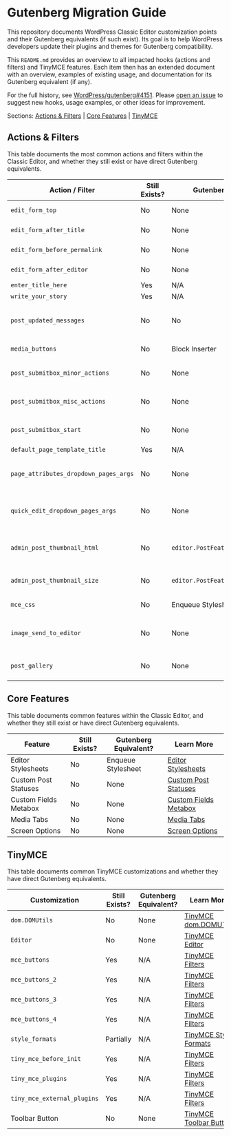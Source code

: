 # Gutenberg Migration Guide

This repository documents WordPress Classic Editor customization points and their Gutenberg equivalents (if such exist). Its goal is to help WordPress developers update their plugins and themes for Gutenberg compatibility.

This `README.md` provides an overview to all impacted hooks (actions and filters) and TinyMCE features. Each item then has an extended document with an overview, examples of existing usage, and documentation for its Gutenberg equivalent (if any).

For the full history, see [WordPress/gutenberg#4151](https://github.com/WordPress/gutenberg/issues/4151). Please [open an issue](https://github.com/danielbachhuber/gutenberg-migration-guide/issues) to suggest new hooks, usage examples, or other ideas for improvement.

Sections: [Actions & Filters](#actions--filters) | [Core Features](#core-features) | [TinyMCE](#tinymce)

## Actions & Filters

This table documents the most common actions and filters within the Classic Editor, and whether they still exist or have direct Gutenberg equivalents.

Action / Filter | Still Exists? | Gutenberg Equivalent? | Learn More
-|-|-|-
`edit_form_top` | No | None | [Edit Form Actions](action-edit-form.md)
`edit_form_after_title` | No | None | [Edit Form Actions](action-edit-form.md)
`edit_form_before_permalink` | No | None | [Edit Form Actions](action-edit-form.md)
`edit_form_after_editor` | No | None | [Edit Form Actions](action-edit-form.md)
`enter_title_here` | Yes | N/A | 
`write_your_story` | Yes | N/A | 
`post_updated_messages` | No | No | [Post Updated Messages Filter](filter-post-updated-messages.md)
`media_buttons` | No | Block Inserter | [Media Buttons](action-media-buttons.md)
`post_submitbox_minor_actions` | No | None | [Post Submitbox Actions](action-post-submitbox.md)
`post_submitbox_misc_actions` | No | None | [Post Submitbox Actions](action-post-submitbox.md)
`post_submitbox_start` | No | None | [Post Submitbox Actions](action-post-submitbox.md)
`default_page_template_title` | Yes | N/A |
`page_attributes_dropdown_pages_args` | No | None | [Dropdown Pages Args Filters](filter-dropdown-pages-args.md)
`quick_edit_dropdown_pages_args` | No | None | [Dropdown Pages Args Filters](filter-dropdown-pages-args.md)
`admin_post_thumbnail_html` | No | `editor.PostFeaturedImage` | [Post Thumbnail HTML Filter](filter-admin-post-thumbnail-html.md)
`admin_post_thumbnail_size` | No | `editor.PostFeaturedImage.imageSize` | [Post Thumbnail Size Filter](filter-admin-post-thumbnail-size.md)
`mce_css` | No | Enqueue Stylesheet | [MCE CSS Filter](filter-mce-css.md)
`image_send_to_editor` | No | None | [Image Send To Editor Filter](filter-image-send-to-editor.md)
`post_gallery` | No | None | [Post Gallery Filter](filter-post-gallery.md)

## Core Features

This table documents common features within the Classic Editor, and whether they still exist or have direct Gutenberg equivalents.

Feature | Still Exists? | Gutenberg Equivalent? | Learn More
-|-|-|-
Editor Stylesheets | No | Enqueue Stylesheet | [Editor Stylesheets](feature-editor-stylesheets.md)
Custom Post Statuses | No | None | [Custom Post Statuses](feature-custom-post-statuses.md)
Custom Fields Metabox | No | None | [Custom Fields Metabox](feature-custom-fields-metabox.md)
Media Tabs | No | None | [Media Tabs](feature-media-tabs.md)
Screen Options | No | None | [Screen Options](feature-screen-options.md)

## TinyMCE

This table documents common TinyMCE customizations and whether they have direct Gutenberg equivalents.

Customization | Still Exists? | Gutenberg Equivalent? | Learn More
-|-|-|-
`dom.DOMUtils` | No | None | [TinyMCE dom.DOMUTils](tinymce-dom-domutils.md)
`Editor` | No | None | [TinyMCE Editor](tinymce-editor.md)
`mce_buttons` | Yes | N/A | [TinyMCE Filters](tinymce-filters.md)
`mce_buttons_2` | Yes | N/A | [TinyMCE Filters](tinymce-filters.md)
`mce_buttons_3` | Yes | N/A | [TinyMCE Filters](tinymce-filters.md)
`mce_buttons_4` | Yes | N/A | [TinyMCE Filters](tinymce-filters.md)
`style_formats` | Partially | N/A | [TinyMCE Style Formats](tinymce-style-formats.md)
`tiny_mce_before_init` | Yes | N/A | [TinyMCE Filters](tinymce-filters.md)
`tiny_mce_plugins` | Yes | N/A | [TinyMCE Filters](tinymce-filters.md)
`tiny_mce_external_plugins` | Yes | N/A | [TinyMCE Filters](tinymce-filters.md)
Toolbar Button | No | None | [TinyMCE Toolbar Button](tinymce-toolbar-button.md)

